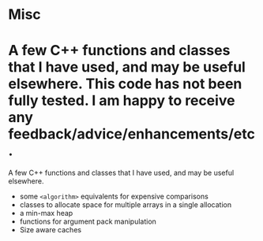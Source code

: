 # Misc

A few C++ functions and classes that I have used, and may be useful elsewhere. This code has not been fully tested. I am happy to receive any feedback/advice/enhancements/etc.
=======
A few C++ functions and classes that I have used, and may be useful elsewhere.

- some `<algorithm>` equivalents for expensive comparisons
- classes to allocate space for multiple arrays in a single allocation
- a min-max heap
- functions for argument pack manipulation
- Size aware caches
